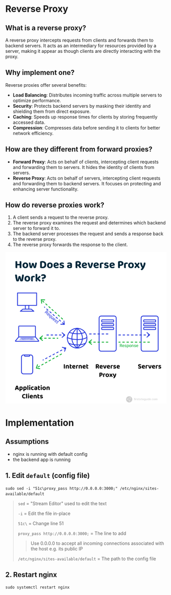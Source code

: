 # Reverse Proxy

## What is a reverse proxy?
A reverse proxy intercepts requests from clients and forwards them to backend servers. It acts as an intermediary for resources provided by a server, making it appear as though clients are directly interacting with the proxy.

## Why implement one?
Reverse proxies offer several benefits:
- **Load Balancing**: Distributes incoming traffic across multiple servers to optimize performance.
- **Security**: Protects backend servers by masking their identity and shielding them from direct exposure.
- **Caching**: Speeds up response times for clients by storing frequently accessed data.
- **Compression**: Compresses data before sending it to clients for better network efficiency.

## How are they different from forward proxies?
- **Forward Proxy**: Acts on behalf of clients, intercepting client requests and forwarding them to servers. It hides the identity of clients from servers.
- **Reverse Proxy**: Acts on behalf of servers, intercepting client requests and forwarding them to backend servers. It focuses on protecting and enhancing server functionality.

## How do reverse proxies work?
1. A client sends a request to the reverse proxy.
2. The reverse proxy examines the request and determines which backend server to forward it to.
3. The backend server processes the request and sends a response back to the reverse proxy.
4. The reverse proxy forwards the response to the client.

![reverse proxy](image.png)


# Implementation

## Assumptions
- nginx is running with default config
- the backend app is running 

## 1. Edit ```default``` (config file)
```sudo sed -i "51c\proxy_pass http://0.0.0.0:3000;" /etc/nginx/sites-available/default```

> `sed` = "Stream Editor" used to edit the text
> 
> `-i` = Edit the file in-place
> 
> `51c\` = Change line 51
> 
> `proxy_pass http://0.0.0.0:3000;` = The line to add
> 
> > Use 0.0.0.0 to accept all incoming connections associated with the host e.g. its public IP
> 
> `/etc/nginx/sites-available/default` = The path to the config file

## 2. Restart nginx 
```sudo systemctl restart nginx```